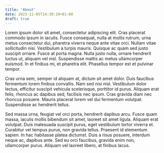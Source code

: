 ```yaml
---
title: 'About'
date: 2023-11-05T14:39:19+01:00
draft: true
---
```

Lorem ipsum dolor sit amet, consectetur adipiscing elit. Cras placerat commodo ipsum in iaculis. Fusce consequat, nulla at mollis rutrum, urna metus consectetur dui, pharetra viverra neque ante vitae orci. Nullam vitae sollicitudin nisi. Vestibulum a turpis mauris. Quisque ac quam sed justo suscipit ornare. Fusce at porta magna. Nulla justo nulla, ornare hendrerit luctus ut, aliquam vel nisl. Suspendisse mattis ac metus ullamcorper euismod. In et finibus mi, et pharetra elit. Phasellus tempor est et pulvinar tempor.

Cras urna sem, semper id aliquam at, dictum sit amet dolor. Duis faucibus fermentum lorem finibus convallis. Nam sed nisi nisl. Vestibulum dolor lectus, efficitur suscipit vehicula scelerisque, porttitor id purus. Aliquam erat felis, rhoncus ac dapibus sed, facilisis nec ipsum. Cras gravida diam nec rhoncus posuere. Mauris placerat lorem vel dui fermentum volutpat. Suspendisse ac hendrerit tellus.

Sed massa urna, feugiat vel orci porta, hendrerit dapibus arcu. Fusce quam massa, iaculis mollis bibendum sit amet, laoreet sit amet ligula. Aliquam erat volutpat. Duis malesuada suscipit purus, eget vestibulum tortor viverra et. Curabitur vel tempus purus, non gravida tellus. Praesent id elementum sapien. In hac habitasse platea dictumst. Duis a risus posuere, interdum neque ac, dapibus ante. Sed eu orci faucibus, gravida enim non, ullamcorper purus. Aliquam vel laoreet libero, at finibus lacus.
